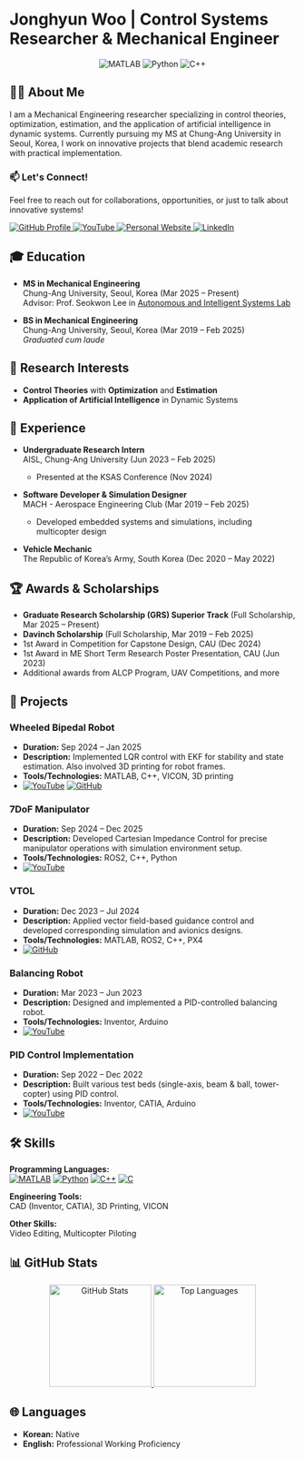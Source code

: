 # Jonghyun Woo | Control Systems Researcher & Mechanical Engineer

<p align="center">
  <img src="https://img.shields.io/badge/MATLAB-FFDD00?style=for-the-badge&logo=mathworks&logoColor=black" alt="MATLAB"/>
  <img src="https://img.shields.io/badge/Python-3776AB?style=for-the-badge&logo=python&logoColor=white" alt="Python"/>
  <img src="https://img.shields.io/badge/C++-00599C?style=for-the-badge&logo=cplusplus&logoColor=white" alt="C++"/>
</p>


## 👨‍💻 About Me

I am a Mechanical Engineering researcher specializing in control theories, optimization, estimation, and the application of artificial intelligence in dynamic systems. Currently pursuing my MS at Chung-Ang University in Seoul, Korea, I work on innovative projects that blend academic research with practical implementation.

### 📫 Let's Connect!

Feel free to reach out for collaborations, opportunities, or just to talk about innovative systems!

<p align="left">
  <a href="https://github.com/Woodaengtang">
    <img src="https://img.shields.io/badge/GitHub-Woodaengtang-181717?style=for-the-badge&logo=github&logoColor=white" alt="GitHub Profile"/>
  </a>
  <a href="https://www.youtube.com/@coffeesaurs">
    <img src="https://img.shields.io/badge/YouTube-FF0000?style=for-the-badge&logo=youtube&logoColor=white" alt="YouTube"/>
  </a>
  <a href="https://woodaengtang.github.io/">
    <img src="https://img.shields.io/badge/Website-My%20Homepage-blue?style=for-the-badge&logo=About.me&logoColor=white" alt="Personal Website"/>
  </a>
  <a href="https://linkedin.com/in/jonghyun-woo-99a8b5288">
    <img src="https://img.shields.io/badge/LinkedIn-Jonghyun_Woo-0077B5?style=for-the-badge&logo=linkedin&logoColor=white" alt="LinkedIn"/>
  </a>
</p>


## 🎓 Education

- **MS in Mechanical Engineering**  
  Chung-Ang University, Seoul, Korea (Mar 2025 – Present)  
  Advisor: Prof. Seokwon Lee in [Autonomous and Intelligent Systems Lab](https://cau-aisl.github.io/)

- **BS in Mechanical Engineering**  
  Chung-Ang University, Seoul, Korea (Mar 2019 – Feb 2025)  
  *Graduated cum laude*

## 🔬 Research Interests

- **Control Theories** with **Optimization** and **Estimation**  
- **Application of Artificial Intelligence** in Dynamic Systems


## 💼 Experience

- **Undergraduate Research Intern**  
  AISL, Chung-Ang University (Jun 2023 – Feb 2025)  
  - Presented at the KSAS Conference (Nov 2024)

- **Software Developer & Simulation Designer**  
  MACH - Aerospace Engineering Club (Mar 2019 – Feb 2025)  
  - Developed embedded systems and simulations, including multicopter design

- **Vehicle Mechanic**  
  The Republic of Korea’s Army, South Korea (Dec 2020 – May 2022)



## 🏆 Awards & Scholarships

- **Graduate Research Scholarship (GRS) Superior Track** (Full Scholarship, Mar 2025 – Present)
- **Davinch Scholarship** (Full Scholarship, Mar 2019 – Feb 2025)
- 1st Award in Competition for Capstone Design, CAU (Dec 2024)
- 1st Award in ME Short Term Research Poster Presentation, CAU (Jun 2023)
- Additional awards from ALCP Program, UAV Competitions, and more


## 🚀 Projects

### Wheeled Bipedal Robot
- **Duration:** Sep 2024 – Jan 2025  
- **Description:** Implemented LQR control with EKF for stability and state estimation. Also involved 3D printing for robot frames.  
- **Tools/Technologies:** MATLAB, C++, VICON, 3D printing  
- [![YouTube](https://img.shields.io/badge/YouTube-D14836?style=flat-square&logo=youtube&logoColor=white)](https://youtu.be/rpD8mo0Jbuc?si=6oxrxINaZ5WzV2WU)
  [![GitHub](https://img.shields.io/badge/GitHub-181717?style=flat-square&logo=github&logoColor=white)](https://github.com/SeungbinOh/Pow_WBR_Project)

### 7DoF Manipulator
- **Duration:** Sep 2024 – Dec 2025  
- **Description:** Developed Cartesian Impedance Control for precise manipulator operations with simulation environment setup.  
- **Tools/Technologies:** ROS2, C++, Python  
- [![YouTube](https://img.shields.io/badge/YouTube-D14836?style=flat-square&logo=youtube&logoColor=white)](https://youtu.be/8_uZNhxaN30?si=s1VTe2qptOrPakys)

### VTOL
- **Duration:** Dec 2023 – Jul 2024  
- **Description:** Applied vector field-based guidance control and developed corresponding simulation and avionics designs.  
- **Tools/Technologies:** MATLAB, ROS2, C++, PX4  
- [![GitHub](https://img.shields.io/badge/GitHub-181717?style=flat-square&logo=github&logoColor=white)](https://github.com/Giromi/VTOL)

### Balancing Robot
- **Duration:** Mar 2023 – Jun 2023  
- **Description:** Designed and implemented a PID-controlled balancing robot.  
- **Tools/Technologies:** Inventor, Arduino  
- [![YouTube](https://img.shields.io/badge/YouTube-D14836?style=flat-square&logo=youtube&logoColor=white)](https://youtu.be/Yk5JCxUHXP8?si=22QjvUjzwnj8ciqf)

### PID Control Implementation
- **Duration:** Sep 2022 – Dec 2022  
- **Description:** Built various test beds (single-axis, beam & ball, tower-copter) using PID control.  
- **Tools/Technologies:** Inventor, CATIA, Arduino  
- [![YouTube](https://img.shields.io/badge/YouTube-D14836?style=flat-square&logo=youtube&logoColor=white)](https://youtu.be/0R1Dgnl3u_8?si=BLZUCkLrIrojTzTM)


## 🛠 Skills

**Programming Languages:**  
[![MATLAB](https://img.shields.io/badge/MATLAB-FFDD00?style=flat-square&logo=mathworks&logoColor=black)](https://www.mathworks.com/) [![Python](https://img.shields.io/badge/Python-3776AB?style=flat-square&logo=python&logoColor=white)](https://www.python.org/)  [![C++](https://img.shields.io/badge/C++-00599C?style=flat-square&logo=cplusplus&logoColor=white)](https://isocpp.org/)  [![C](https://img.shields.io/badge/C-555555?style=flat-square&logo=c&logoColor=white)](https://en.wikipedia.org/wiki/C_(programming_language))

**Engineering Tools:**  
CAD (Inventor, CATIA), 3D Printing, VICON

**Other Skills:**  
Video Editing, Multicopter Piloting


## 📊 GitHub Stats

<p align="center">
  <a href="https://github.com/Woodaengtang">
    <img height="180em" src="https://github-readme-stats.vercel.app/api?username=Woodaengtang&show_icons=true&theme=default" alt="GitHub Stats"/>
  </a>
  <a href="https://github.com/Woodaengtang">
    <img height="180em" src="https://github-readme-stats.vercel.app/api/top-langs/?username=Woodaengtang&layout=compact&theme=default" alt="Top Languages"/>
  </a>
</p>

## 🌐 Languages

- **Korean:** Native
- **English:** Professional Working Proficiency
